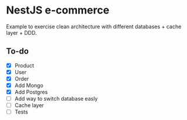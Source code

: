 # NestJS e-commerce

Example to exercise clean architecture with different databases + cache layer + DDD.

## To-do

- [x] Product
- [x] User
- [x] Order
- [x] Add Mongo
- [x] Add Postgres
- [ ] Add way to switch database easly
- [ ] Cache layer
- [ ] Tests
